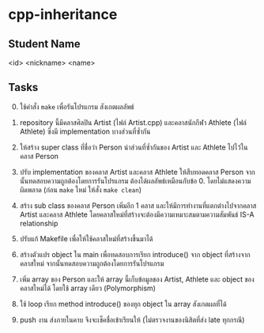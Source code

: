 # cpp-inheritance

## Student Name

\<id> \<nickname> \<name>

## Tasks

0. ใช้คำสั่ง `make` เพื่อรันโปรแกรม สังเกตผลลัพธ์

1. repository นี้มีคลาสศิลปิน Artist (ไฟล์ Artist.cpp) และคลาสนักกีฬา Athlete (ไฟล์ Athlete) ซึ่งมี implementation บางส่วนที่ซ้ำกัน

2. ให้สร้าง super class ที่ชื่อว่า Person นำส่วนที่ซ้ำกันของ Artist และ Athlete ไปไว้ในคลาส Person

3. ปรับ implementation ของคลาส Artist และคลาส Athlete ให้สืบทอดคลาส Person จากนั้นทดสอบความถูกต้องโดยการรันโปรแกรม ต้องได้ผลลัพธ์เหมือนกับข้อ 0. โดยไม่แสดงความผิดพลาด (ก่อน `make` ใหม่ ให้สั่ง `make clean`)

4. สร้าง sub class ของคลาส Person เพิ่มอีก 1 คลาส และให้มีการทำงานที่แตกต่างไปจากคลาส Artist และคลาส Athlete โดยคลาสใหม่ที่สร้างจะต้องมีความเหมาะสมตามความสัมพันธ์ IS-A relationship

5. ปรับแก้ Makefile เพื่อให้ใช้คลาสใหม่ที่สร้างขึ้นมาได้

6. สร้างตัวแปร object ใน main เพื่อทดสอบการเรียก introduce() จาก object ที่สร้างจากคลาสใหม่ จากนั้นทดสอบความถูกต้องโดยการรันโปรแกรม

7. เพิ่ม array ของ Person และให้ array นี้เก็บข้อมูลของ Artist, Athlete และ object ของคลาสใหม่ได้ โดยใช้ array เดียว (Polymorphism)

8. ใช้ loop เรียก method introduce() ของทุก object ใน array สังเกตผลที่ได้

9. push งาน ส่งภายในคาบ จึงจะเช็คชื่อเข้าเรียนให้ (ไม่ตรวจงานของนิสิตที่ส่ง late ทุกกรณี)
